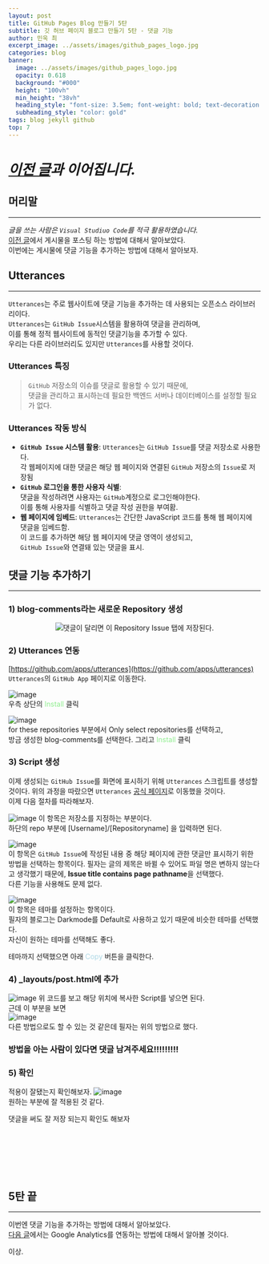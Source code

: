 ```yaml
---
layout: post
title: GitHub Pages Blog 만들기 5탄
subtitle: 깃 허브 페이지 블로그 만들기 5탄 - 댓글 기능
author: 민욱 최 
excerpt_image: ../assets/images/github_pages_logo.jpg
categories: blog
banner:
  image: ../assets/images/github_pages_logo.jpg
  opacity: 0.618
  background: "#000"
  height: "100vh"
  min_height: "38vh"
  heading_style: "font-size: 3.5em; font-weight: bold; text-decoration: underline"
  subheading_style: "color: gold"
tags: blog jekyll github
top: 7
---
```

      
 

# *[이전 글](https://choimu4.github.io/blog/2024/01/11/%EA%B9%83-%ED%97%88%EB%B8%8C-%EB%B8%94%EB%A1%9C%EA%B7%B8-%EB%A7%8C%EB%93%A4%EA%B8%B04.html)과 이어집니다.*
 
 
  



## 머리말  
---  
*글을 쓰는 사람은 `Visual Studiuo Code`를 적극 활용하였습니다.*  
[이전 글](https://choimu4.github.io/blog/2024/01/11/%EA%B9%83-%ED%97%88%EB%B8%8C-%EB%B8%94%EB%A1%9C%EA%B7%B8-%EB%A7%8C%EB%93%A4%EA%B8%B04.html)에서 게시물을 포스팅 하는 방법에 대해서 알아보았다.  
이번에는 게시물에 댓글 기능을 추가하는 방법에 대해서 알아보자.
## Utterances
---  
`Utterances`는 주로 웹사이트에 댓글 기능을 추가하는 데 사용되는 오픈소스 라이브러리이다.  
`Utterances`는 `GitHub Issue`시스템을 활용하여 댓글을 관리하며,   
이를 통해 정적 웹사이트에 동적인 댓글기능을 추가할 수 있다.  
우리는 다른 라이브러리도 있지만 `Utterances`를 사용할 것이다.

### Utterances 특징
>`GitHub` 저장소의 이슈를 댓글로 활용할 수 있기 때문에,  
>댓글을 관리하고 표시하는데 필요한 백엔드 서버나 데이터베이스를 설정할 필요가 없다.

### Utterances 작동 방식
  * **`GitHub Issue` 시스템 활용**: `Utterances`는 `GitHub Issue`를 댓글 저장소로 사용한다.  
  각 웹페이지에 대한 댓글은 해당 웹 페이지와 연결된 `GitHub` 저장소의 `Issue`로 저장됨
  * **`GitHub` 로그인을 통한 사용자 식별**:  
  댓글을 작성하려면 사용자는 `GitHub`계정으로 로그인해야한다.  
  이를 통해 사용자를 식별하고 댓글 작성 권한을 부여홤.  
  * **웹 페이지에 임베드**: `Utterances`는 간단한 JavaScript 코드를 통해 웹 페이지에 댓글을 임베드함.  
  이 코드를 추가하면 해당 웹 페이지에 댓글 영역이 생성되고,  
  `GitHub Issue`와 연결돼 있는 댓글을 표시.
## 댓글 기능 추가하기
---
### 1) blog-comments라는 새로운 Repository 생성  
<p align=center><img src = "https://github.com/choimu4/blog-comments/assets/61508051/75caeafb-4559-46b7-b5d5-6fd7a5cd511f">댓글이 달리면 이 Repository Issue 탭에 저장된다.</p>  

### 2) Utterances 연동

[https://github.com/apps/utterances](https://github.com/apps/utterances)  
`Utterances`의 `GitHub App` 페이지로 이동한다. 

![image](https://github.com/choimu4/blog-comments/assets/61508051/3de4a043-0f3a-4f58-b925-06dad57424bd)  
우측 상단의 <span style=color:lightgreen>Install</span> 클릭   

![image](https://github.com/scv0920/blog-comments/assets/61508051/88c0b2a6-45a6-4b65-ab42-7b0d0a91e275)  
for these repositories 부분에서 Only select repositories를 선택하고,  
방금 생성한 blog-comments를 선택한다.
그리고 <span style=color:lightgreen>Install</span> 클릭  

### 3) Script 생성  
이제 생성되는 `GitHub Issue`를 화면에 표시하기 위해 `Utterances` 스크립트를 생성할 것이다.
위의 과정을 따랐으면 `Utterances` [공식 페이지](https://utteranc.es/?installation_id=46030819&setup_action=install)로 이동했을 것이다.   
이제 다음 절차를 따라해보자. 

![image](https://github.com/scv0920/blog-comments/assets/61508051/d4e786ec-d882-48e7-9401-70248ca0ec82)
이 항목은 저장소를 지정하는 부분이다.  
하단의 repo 부분에 [Username]/[Repositoryname] 을 입력하면 된다.

![image](https://github.com/scv0920/blog-comments/assets/61508051/af6ae7f2-253f-4902-8ec9-8741682d7015)  
이 항목은 `GitHub Issue`에 작성된 내용 중 해당 페이지에 관한 댓글만 표시하기 위한 방법을 선택하는 항목이다.
필자는 글의 제목은 바뀔 수 있어도 파일 명은 변하지 않는다고 생각했기 때문에,
**Issue title contains page pathname**을 선택했다.  
다른 기능을 사용해도 문제 없다.  

![image](https://github.com/scv0920/blog-comments/assets/61508051/cd060ac3-1cde-439d-98f2-89883cf34012)  
이 항목은 테마를 설정하는 항목이다.  
필자의 블로그는 Darkmode를 Default로 사용하고 있기 때문에 비슷한 테마를 선택했다.  
자신이 원하는 테마를 선택해도 좋다.  

테마까지 선택했으면 아래 <span style=color:lightblue>Copy</span> 버튼을 클릭한다.

### 4) _layouts/post.html에 추가  
![image](https://github.com/scv0920/blog-comments/assets/61508051/c8e8e638-fd23-452a-a425-e568901c851b)
위 코드를 보고 해당 위치에 복사한 Script를 넣으면 된다.  
근데 이 부분을 보면   
![image](https://github.com/scv0920/blog-comments/assets/61508051/a9ac561a-e348-4b96-a411-8e2cc25e7d6e)  
다른 방법으로도 할 수 있는 것 같은데 필자는 위의 방법으로 했다.
### 방법을 아는 사람이 있다면 댓글 남겨주세요!!!!!!!!!

### 5) 확인
적용이 잘됐는지 확인해보자.
![image](https://github.com/scv0920/blog-comments/assets/61508051/874c08b0-b29d-488b-8d71-fe1aa17c1f11)  
원하는 부분에 잘 적용된 것 같다.

댓글을 써도 잘 저장 되는지 확인도 해보자









<br>
<br>
<br>
<br>
<br>

## 5탄 끝
---
  
이번엔 댓글 기능을 추가하는 방법에 대해서 알아보았다.  
[다음 글]()에서는 Google Analytics를 연동하는 방법에 대해서 알아볼 것이다.

이상.